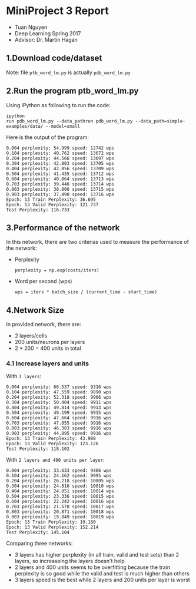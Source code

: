 # MiniProject 3 Report
* Tuan Nguyen
* Deep Learning Spring 2017
* Advisor: Dr. Martin Hagan

## 1.Download code/dataset
Note: file `ptb_word_lm.py` is actually `pdb_word_lm.py` 
## 2.Run the program ptb_word_lm.py
Using iPython as following to run the code:

```
ipython
run pdb_word_lm.py --data_pathrun pdb_word_lm.py --data_path=simple-examples/data/ --model=small
```

Here is the output of the program:

```
0.004 perplexity: 54.999 speed: 12742 wps
0.104 perplexity: 40.762 speed: 13672 wps
0.204 perplexity: 44.566 speed: 13697 wps
0.304 perplexity: 42.803 speed: 13705 wps
0.404 perplexity: 42.056 speed: 13709 wps
0.504 perplexity: 41.435 speed: 13712 wps
0.604 perplexity: 40.064 speed: 13713 wps
0.703 perplexity: 39.446 speed: 13714 wps
0.803 perplexity: 38.806 speed: 13715 wps
0.903 perplexity: 37.490 speed: 13716 wps
Epoch: 13 Train Perplexity: 36.695
Epoch: 13 Valid Perplexity: 121.737
Test Perplexity: 116.733
```

## 3.Performance of the network
In this network, there are two criterias used to measure the performance of the network:
 * Perplexity
	```
	perplexity = np.exp(costs/iters)
	```
 * Word per second (wps)
	```
	wps = iters * batch_size / (current_time - start_time)
    ```
## 4.Network Size
In provided network, there are:
 * 2 layers/cells
 * 200 units/neurons per layers 
 * 2 * 200 = 400 units in total
### 4.1 Increase layers and units
With `3 layers`:
```
0.004 perplexity: 66.537 speed: 9316 wps
0.104 perplexity: 47.559 speed: 9890 wps
0.204 perplexity: 52.318 speed: 9906 wps
0.304 perplexity: 50.404 speed: 9911 wps
0.404 perplexity: 49.814 speed: 9913 wps
0.504 perplexity: 49.199 speed: 9915 wps
0.604 perplexity: 47.664 speed: 9916 wps
0.703 perplexity: 47.055 speed: 9916 wps 
0.803 perplexity: 46.383 speed: 9916 wps
0.903 perplexity: 44.895 speed: 9916 wps
Epoch: 13 Train Perplexity: 43.988     
Epoch: 13 Valid Perplexity: 123.126   
Test Perplexity: 118.102
```
With `2 layers and 400 units per layer`:

```
0.004 perplexity: 33.633 speed: 9466 wps
0.104 perplexity: 24.162 speed: 9995 wps
0.204 perplexity: 26.218 speed: 10005 wps
0.304 perplexity: 24.816 speed: 10010 wps
0.404 perplexity: 24.051 speed: 10014 wps
0.504 perplexity: 23.336 speed: 10015 wps
0.604 perplexity: 22.242 speed: 10016 wps
0.703 perplexity: 21.578 speed: 10017 wps
0.803 perplexity: 20.871 speed: 10018 wps
0.903 perplexity: 19.849 speed: 10019 wps
Epoch: 13 Train Perplexity: 19.180
Epoch: 13 Valid Perplexity: 152.214
Test Perplexity: 145.104
```
Comparing three networks:
 * 3 layers has higher perplexity (in all train, valid and test sets) than 2 layers, so increaseing the layers doesn't help
 * 2 layers and 400 units seems to be overfitting because the train perplexity is so good while the valid and test is much higher than others
 * 3 layers speed is the best while 2 layers and 200 units per layer is worst
